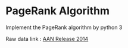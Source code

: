 # PageRank Algorithm
Implement the PageRank algorithm by python 3

Raw data link : <a href = "http://tangra.cs.yale.edu/newaan/index.php/home/download">AAN Release 2014</a>
